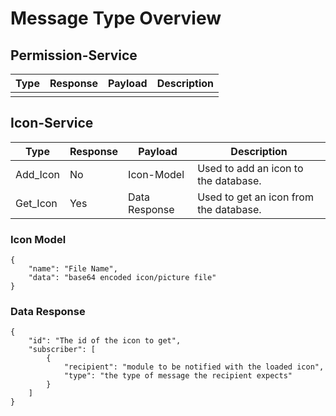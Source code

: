 # Message Type Overview


## Permission-Service

 | Type | Response | Payload | Description |
 |------|----------|---------|-------------|
 | | | | |


## Icon-Service

 | Type     | Response | Payload       | Description                            |
 |----------|----------|---------------|----------------------------------------|
 | Add_Icon | No       | Icon-Model    | Used to add an icon to the database.   |
 | Get_Icon | Yes      | Data Response | Used to get an icon from the database. |

### Icon Model
```
{
	"name": "File Name",
	"data": "base64 encoded icon/picture file"
}
```

### Data Response
```
{
	"id": "The id of the icon to get",
	"subscriber": [
		{
			"recipient": "module to be notified with the loaded icon",
			"type": "the type of message the recipient expects"
		}
	]
}
```
